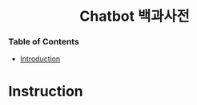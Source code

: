 # <div align="center">Chatbot 백과사전</div>

### Table of Contents

- [Introduction](https://github.com/tnals545/Final_PJT_6#instruction)


# Instruction

